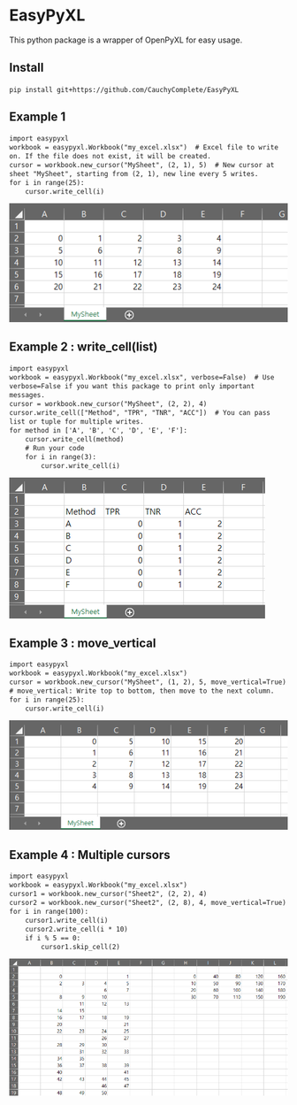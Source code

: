 # EasyPyXL
 This python package is a wrapper of OpenPyXL for easy usage.

## Install
```pip install git+https://github.com/CauchyComplete/EasyPyXL```

## Example 1
```angular2html
import easypyxl
workbook = easypyxl.Workbook("my_excel.xlsx")  # Excel file to write on. If the file does not exist, it will be created.
cursor = workbook.new_cursor("MySheet", (2, 1), 5)  # New cursor at sheet "MySheet", starting from (2, 1), new line every 5 writes.
for i in range(25):
    cursor.write_cell(i)
```
![ex1](https://github.com/CauchyComplete/EasyPyXL/blob/main/images/ex1.png?raw=true)

## Example 2 : write_cell(list)
```angular2html
import easypyxl
workbook = easypyxl.Workbook("my_excel.xlsx", verbose=False)  # Use verbose=False if you want this package to print only important messages. 
cursor = workbook.new_cursor("MySheet", (2, 2), 4)
cursor.write_cell(["Method", "TPR", "TNR", "ACC"])  # You can pass list or tuple for multiple writes.
for method in ['A', 'B', 'C', 'D', 'E', 'F']:
    cursor.write_cell(method)
    # Run your code
    for i in range(3):
        cursor.write_cell(i)
```
![ex2](https://github.com/CauchyComplete/EasyPyXL/blob/main/images/ex2.png?raw=true)

## Example 3 : move_vertical
```angular2html
import easypyxl
workbook = easypyxl.Workbook("my_excel.xlsx")
cursor = workbook.new_cursor("MySheet", (1, 2), 5, move_vertical=True)  # move_vertical: Write top to bottom, then move to the next column.
for i in range(25):
    cursor.write_cell(i)
```
![ex3](https://github.com/CauchyComplete/EasyPyXL/blob/main/images/ex3.png?raw=true)

## Example 4 : Multiple cursors
```angular2html
import easypyxl
workbook = easypyxl.Workbook("my_excel.xlsx")
cursor1 = workbook.new_cursor("Sheet2", (2, 2), 4)
cursor2 = workbook.new_cursor("Sheet2", (2, 8), 4, move_vertical=True)
for i in range(100):
    cursor1.write_cell(i)
    cursor2.write_cell(i * 10)
    if i % 5 == 0:
        cursor1.skip_cell(2)
```
![ex4](https://github.com/CauchyComplete/EasyPyXL/blob/main/images/ex4.png?raw=true)
